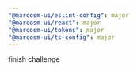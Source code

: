 ```yaml
---
"@marcosm-ui/eslint-config": major
"@marcosm-ui/react": major
"@marcosm-ui/tokens": major
"@marcosm-ui/ts-config": major
---
```


finish challenge

